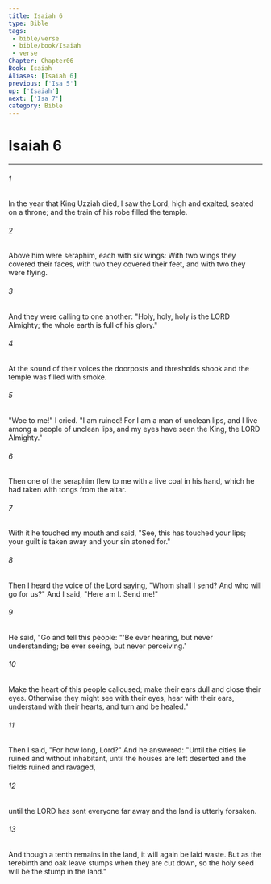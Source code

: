 ```yaml
---
title: Isaiah 6
type: Bible
tags:
 - bible/verse
 - bible/book/Isaiah
 - verse
Chapter: Chapter06
Book: Isaiah
Aliases: [Isaiah 6]
previous: ['Isa 5']
up: ['Isaiah']
next: ['Isa 7']
category: Bible
---
```

# Isaiah 6

***


###### 1 
In the year that King Uzziah died, I saw the Lord, high and exalted, seated on a throne; and the train of his robe filled the temple. 

###### 2 
Above him were seraphim, each with six wings: With two wings they covered their faces, with two they covered their feet, and with two they were flying. 

###### 3 
And they were calling to one another: "Holy, holy, holy is the LORD Almighty; the whole earth is full of his glory." 

###### 4 
At the sound of their voices the doorposts and thresholds shook and the temple was filled with smoke. 

###### 5 
"Woe to me!" I cried. "I am ruined! For I am a man of unclean lips, and I live among a people of unclean lips, and my eyes have seen the King, the LORD Almighty." 

###### 6 
Then one of the seraphim flew to me with a live coal in his hand, which he had taken with tongs from the altar. 

###### 7 
With it he touched my mouth and said, "See, this has touched your lips; your guilt is taken away and your sin atoned for." 

###### 8 
Then I heard the voice of the Lord saying, "Whom shall I send? And who will go for us?" And I said, "Here am I. Send me!" 

###### 9 
He said, "Go and tell this people: "'Be ever hearing, but never understanding; be ever seeing, but never perceiving.' 

###### 10 
Make the heart of this people calloused; make their ears dull and close their eyes. Otherwise they might see with their eyes, hear with their ears, understand with their hearts, and turn and be healed." 

###### 11 
Then I said, "For how long, Lord?" And he answered: "Until the cities lie ruined and without inhabitant, until the houses are left deserted and the fields ruined and ravaged, 

###### 12 
until the LORD has sent everyone far away and the land is utterly forsaken. 

###### 13 
And though a tenth remains in the land, it will again be laid waste. But as the terebinth and oak leave stumps when they are cut down, so the holy seed will be the stump in the land." 

